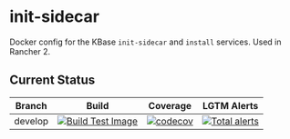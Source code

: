 # init-sidecar
Docker config for the KBase `init-sidecar` and `install` services. Used in Rancher 2.

## Current Status

| Branch  | Build                                                              | Coverage                                                                         | LGTM Alerts                                                     |
| ------- | ------------------------------------------------------------------ | -------------------------------------------------------------------------------- | --------------------------------------------------------------- |
| develop  | [![Build Test Image](https://github.com/kbase/init-sidecar/actions/workflows/build_test_pr.yaml/badge.svg)](https://github.com/kbase/init-sidecar/actions/workflows/build_test_pr.yaml) | [![codecov](https://codecov.io/gh/kbase/init-sidecar/branch/develop/graph/badge.svg)](https://codecov.io/gh/kbase/init-sidecar)  | [![Total alerts](https://img.shields.io/lgtm/alerts/g/kbase/init-sidecar.svg?logo=lgtm&logoWidth=18)](https://lgtm.com/projects/g/kbase/init-sidecar/alerts/)  |
